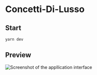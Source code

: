 # Concetti-Di-Lusso

## Start

```bash
yarn dev
```

## Preview

![Screenshot of the appllication interface](screenshot.png)
